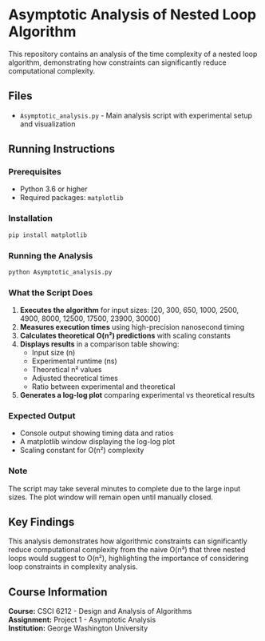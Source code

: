 # Asymptotic Analysis of Nested Loop Algorithm

This repository contains an analysis of the time complexity of a nested loop algorithm, demonstrating how constraints can significantly reduce computational complexity.

## Files

- `Asymptotic_analysis.py` - Main analysis script with experimental setup and visualization

## Running Instructions

### Prerequisites
- Python 3.6 or higher
- Required packages: `matplotlib`

### Installation
```bash
pip install matplotlib
```

### Running the Analysis
```bash
python Asymptotic_analysis.py
```

### What the Script Does
1. **Executes the algorithm** for input sizes: [20, 300, 650, 1000, 2500, 4900, 8000, 12500, 17500, 23900, 30000]
2. **Measures execution times** using high-precision nanosecond timing
3. **Calculates theoretical O(n²) predictions** with scaling constants
4. **Displays results** in a comparison table showing:
   - Input size (n)
   - Experimental runtime (ns)
   - Theoretical n² values
   - Adjusted theoretical times
   - Ratio between experimental and theoretical
5. **Generates a log-log plot** comparing experimental vs theoretical results

### Expected Output
- Console output showing timing data and ratios
- A matplotlib window displaying the log-log plot
- Scaling constant for O(n²) complexity

### Note
The script may take several minutes to complete due to the large input sizes. The plot window will remain open until manually closed.

## Key Findings

This analysis demonstrates how algorithmic constraints can significantly reduce computational complexity from the naive O(n³) that three nested loops would suggest to O(n²), highlighting the importance of considering loop constraints in complexity analysis.

## Course Information

**Course:** CSCI 6212 - Design and Analysis of Algorithms  
**Assignment:** Project 1 - Asymptotic Analysis  
**Institution:** George Washington University
